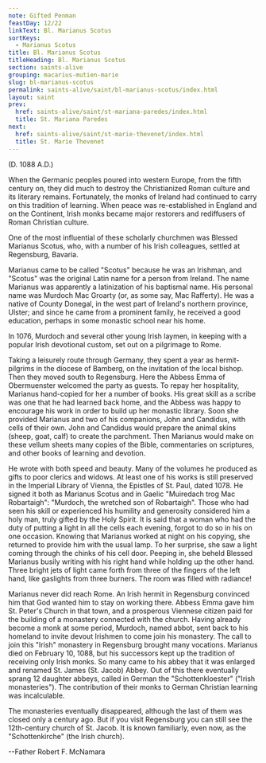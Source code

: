 ```yaml
---
note: Gifted Penman
feastDay: 12/22
linkText: Bl. Marianus Scotus
sortKeys:
  - Marianus Scotus
title: Bl. Marianus Scotus
titleHeading: Bl. Marianus Scotus
section: saints-alive
grouping: macarius-mutien-marie
slug: bl-marianus-scotus
permalink: saints-alive/saint/bl-marianus-scotus/index.html
layout: saint
prev:
  href: saints-alive/saint/st-mariana-paredes/index.html
  title: St. Mariana Paredes
next:
  href: saints-alive/saint/st-marie-thevenet/index.html
  title: St. Marie Thevenet
---
```

(D. 1088 A.D.)

When the Germanic peoples poured into western Europe, from the fifth century on, they did much to destroy the Christianized Roman culture and its literary remains. Fortunately, the monks of Ireland had continued to carry on this tradition of learning. When peace was re-established in England and on the Continent, Irish monks became major restorers and rediffusers of Roman Christian culture.

One of the most influential of these scholarly churchmen was Blessed Marianus Scotus, who, with a number of his Irish colleagues, settled at Regensburg, Bavaria.

Marianus came to be called "Scotus" because he was an Irishman, and "Scotus" was the original Latin name for a person from Ireland. The name Marianus was apparently a latinization of his baptismal name. His personal name was Murdoch Mac Groarty (or, as some say, Mac Rafferty). He was a native of County Donegal, in the west part of Ireland's northern province, Ulster; and since he came from a prominent family, he received a good education, perhaps in some monastic school near his home.

In 1076, Murdoch and several other young Irish laymen, in keeping with a popular Irish devotional custom, set out on a pilgrimage to Rome.

Taking a leisurely route through Germany, they spent a year as hermit-pilgrims in the diocese of Bamberg, on the invitation of the local bishop. Then they moved south to Regensburg. Here the Abbess Emma of Obermuenster welcomed the party as guests. To repay her hospitality, Marianus hand-copied for her a number of books. His great skill as a scribe was one that he had learned back home, and the Abbess was happy to encourage his work in order to build up her monastic library. Soon she provided Marianus and two of his companions, John and Candidus, with cells of their own. John and Candidus would prepare the animal skins (sheep, goat, calf) to create the parchment. Then Marianus would make on these vellum sheets many copies of the Bible, commentaries on scriptures, and other books of learning and devotion.

He wrote with both speed and beauty. Many of the volumes he produced as gifts to poor clerics and widows. At least one of his works is still preserved in the Imperial Library of Vienna, the Epistles of St. Paul, dated 1078. He signed it both as Marianus Scotus and in Gaelic "Muiredach trog Mac Robartaigh": "Murdoch, the wretched son of Robartaigh". Those who had seen his skill or experienced his humility and generosity considered him a holy man, truly gifted by the Holy Spirit. It is said that a woman who had the duty of putting a light in all the cells each evening, forgot to do so in his on one occasion. Knowing that Marianus worked at night on his copying, she returned to provide him with the usual lamp. To her surprise, she saw a light coming through the chinks of his cell door. Peeping in, she beheld Blessed Marianus busily writing with his right hand while holding up the other hand. Three bright jets of light came forth from three of the fingers of the left hand, like gaslights from three burners. The room was filled with radiance!

Marianus never did reach Rome. An Irish hermit in Regensburg convinced him that God wanted him to stay on working there. Abbess Emma gave him St. Peter's Church in that town, and a prosperous Viennese citizen paid for the building of a monastery connected with the church. Having already become a monk at some period, Murdoch, named abbot, sent back to his homeland to invite devout Irishmen to come join his monastery. The call to join this "Irish" monastery in Regensburg brought many vocations. Marianus died on February 10, 1088, but his successors kept up the tradition of receiving only Irish monks. So many came to his abbey that it was enlarged and renamed St. James (St. Jacob) Abbey. Out of this there eventually sprang 12 daughter abbeys, called in German the "Schottenkloester" ("Irish monasteries"). The contribution of their monks to German Christian learning was incalculable.

The monasteries eventually disappeared, although the last of them was closed only a century ago. But if you visit Regensburg you can still see the 12th-century church of St. Jacob. It is known familiarly, even now, as the "Schottenkirche" (the Irish church).

\--Father Robert F. McNamara